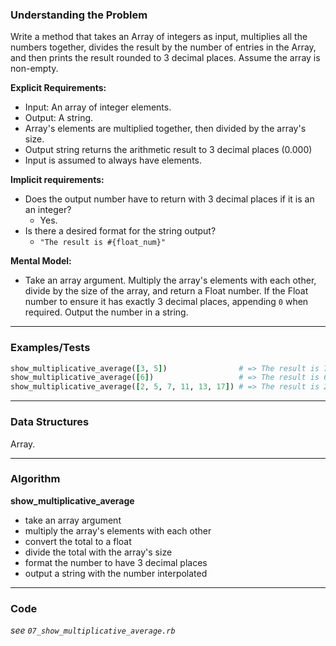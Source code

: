 ### Understanding the Problem
Write a method that takes an Array of integers as input, multiplies all the numbers together, divides the result by the number of entries in the Array, and then prints the result rounded to 3 decimal places. Assume the array is non-empty.

**Explicit Requirements:**

- Input: An array of integer elements.
- Output: A string.
- Array's elements are multiplied together, then divided by the array's size.
- Output string returns the arithmetic result to 3 decimal places (0.000)
- Input is assumed to always have elements.

**Implicit requirements:**

- Does the output number have to return with 3 decimal places if it is an an integer?
    - Yes.
- Is there a desired format for the string output?
    - `"The result is #{float_num}"`

**Mental Model:**

- Take an array argument.  Multiply the array's elements with each other, divide by the size of the array, and return a Float number.  If the Float number to ensure it has exactly 3 decimal places, appending `0` when required.  Output the number in a string.

---
### Examples/Tests
```ruby
show_multiplicative_average([3, 5])                # => The result is 7.500
show_multiplicative_average([6])                   # => The result is 6.000
show_multiplicative_average([2, 5, 7, 11, 13, 17]) # => The result is 28361.667
```
---
### Data Structures
Array.

---
### Algorithm
**show_multiplicative_average**
- take an array argument
- multiply the array's elements with each other
- convert the total to a float
- divide the total with the array's size
- format the number to have 3 decimal places
- output a string with the number interpolated

---
### Code
*see `07_show_multiplicative_average.rb`*
